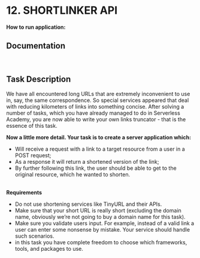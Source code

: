 # 12. SHORTLINKER API
**How to run application:**



## Documentation
<br>

## Task Description

We have all encountered long URLs that are extremely inconvenient to use in, say, the same correspondence. So special services appeared that deal with reducing kilometers of links into something concise. After solving a number of tasks, which you have already managed to do in Serverless Academy, you are now able to write your own links truncator - that is the essence of this task.<br>

**Now a little more detail. Your task is to create a server application which:**<br>

* Will receive a request with a link to a target resource from a user in a POST request;<br>
* As a response it will return a shortened version of the link;<br>
* By further following this link, the user should be able to get to the original resource, which he wanted to shorten.<br><br>

**Requirements**<br>
* Do not use shortening services like TinyURL and their APIs.<br>
* Make sure that your short URL is really short (excluding the domain name, obviously we’re not going to buy a domain name for this task).<br>
* Make sure you validate users input. For example, instead of a valid link a user can enter some nonsense by mistake. Your service should handle such scenarios.<br>
* in this task you have complete freedom to choose which frameworks, tools, and packages to use.<br>



